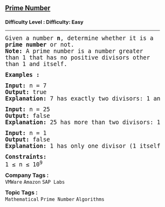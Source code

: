 <h2><a href="https://www.geeksforgeeks.org/problems/prime-number2314/1?page=1&sprint=026ef09d5c1778663dde68220af30cad&sortBy=submissions">Prime Number</a></h2><h3>Difficulty Level : Difficulty: Easy</h3><hr><div class="problems_problem_content__Xm_eO"><p><span style="font-family: 'andale mono', monospace;"><span style="font-size: 14pt;">Given a number <strong>n</strong>, determine whether it is a <strong>prime number</strong> or not.<br></span><span style="font-size: 14pt;"><strong>Note:</strong> A prime number is a number greater than 1 that has no positive divisors other than 1 and itself.</span></span></p>
<p><span style="font-size: 14pt; font-family: 'andale mono', monospace;"><strong>Examples :<br></strong></span></p>
<pre><span style="font-size: 14pt; font-family: 'andale mono', monospace;"><strong>Input: </strong>n = 7
<strong>Output: </strong>true
<strong>Explanation: </strong>7 has exactly two divisors: 1 and 7, making it a prime number.</span></pre>
<pre><span style="font-size: 14pt; font-family: 'andale mono', monospace;"><strong>Input: </strong>n = 25
<strong>Output: </strong>false
<strong>Explanation: </strong>25 has more than two divisors: 1, 5, and 25, so it is not a prime number.</span></pre>
<pre><span style="font-size: 14pt; font-family: 'andale mono', monospace;"><strong>Input: </strong>n = 1
<strong>Output: </strong>false
<strong>Explanation: </strong>1 has only one divisor (1 itself), which is not sufficient for it to be considered prime.</span></pre>
<p><span style="font-size: 14pt; font-family: 'andale mono', monospace;"><strong>Constraints:</strong><br>1 ≤ n ≤ 10<sup>9</sup></span></p></div><p><span style=font-size:18px><strong>Company Tags : </strong><br><code>VMWare</code>&nbsp;<code>Amazon</code>&nbsp;<code>SAP Labs</code>&nbsp;<br><p><span style=font-size:18px><strong>Topic Tags : </strong><br><code>Mathematical</code>&nbsp;<code>Prime Number</code>&nbsp;<code>Algorithms</code>&nbsp;